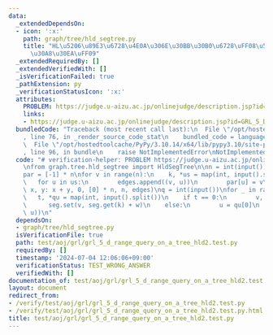```yaml
---
data:
  _extendedDependsOn:
  - icon: ':x:'
    path: graph/tree/hld_segtree.py
    title: "HL\u5206\u89E3\u6728\u4E0A\u306E\u30BB\u30B0\u6728\uFF08\u53EF\u63DB\u30AF\
      \u30A8\u30EA\uFF09"
  _extendedRequiredBy: []
  _extendedVerifiedWith: []
  _isVerificationFailed: true
  _pathExtension: py
  _verificationStatusIcon: ':x:'
  attributes:
    PROBLEM: https://judge.u-aizu.ac.jp/onlinejudge/description.jsp?id=GRL_5_D
    links:
    - https://judge.u-aizu.ac.jp/onlinejudge/description.jsp?id=GRL_5_D
  bundledCode: "Traceback (most recent call last):\n  File \"/opt/hostedtoolcache/PyPy/3.10.14/x64/lib/pypy3.10/site-packages/onlinejudge_verify/documentation/build.py\"\
    , line 76, in _render_source_code_stat\n    bundled_code = language.bundle(\n\
    \  File \"/opt/hostedtoolcache/PyPy/3.10.14/x64/lib/pypy3.10/site-packages/onlinejudge_verify/languages/python.py\"\
    , line 96, in bundle\n    raise NotImplementedError\nNotImplementedError\n"
  code: "# verification-helper: PROBLEM https://judge.u-aizu.ac.jp/onlinejudge/description.jsp?id=GRL_5_D\n\
    \nfrom graph.tree.hld_segtree import HldSegTree\n\nn = int(input())\nedges = []\n\
    par = [-1] * n\nfor v in range(n):\n    k, *us = map(int, input().split())\n \
    \   for u in us:\n        edges.append((v, u))\n        par[u] = v\nseg = HldSegTree(lambda\
    \ x, y: x + y, 0, [0] * n, n, edges)\nq = int(input())\nfor _ in range(q):\n \
    \   t, *qu = map(int, input().split())\n    if t == 0:\n        v, w = qu\n  \
    \      seg.set(v, seg.get(k) + w)\n    else:\n        u = qu[0]\n        print(seg.path_prod(0,\
    \ u))\n"
  dependsOn:
  - graph/tree/hld_segtree.py
  isVerificationFile: true
  path: test/aoj/grl/grl_5_d_range_query_on_a_tree_hld2.test.py
  requiredBy: []
  timestamp: '2024-07-04 12:06:06+09:00'
  verificationStatus: TEST_WRONG_ANSWER
  verifiedWith: []
documentation_of: test/aoj/grl/grl_5_d_range_query_on_a_tree_hld2.test.py
layout: document
redirect_from:
- /verify/test/aoj/grl/grl_5_d_range_query_on_a_tree_hld2.test.py
- /verify/test/aoj/grl/grl_5_d_range_query_on_a_tree_hld2.test.py.html
title: test/aoj/grl/grl_5_d_range_query_on_a_tree_hld2.test.py
---
```

